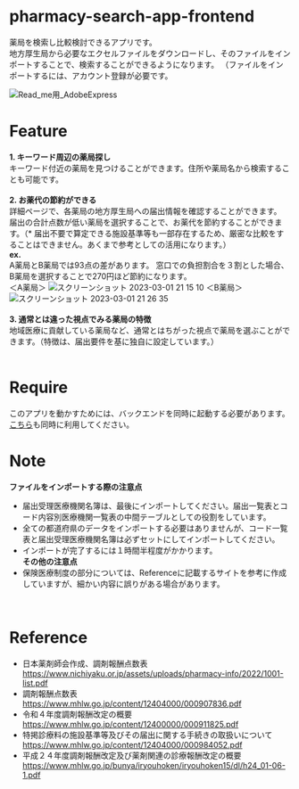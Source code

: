# pharmacy-search-app-frontend

薬局を検索し比較検討できるアプリです。<br>
地方厚生局から必要なエクセルファイルをダウンロードし、そのファイルをインポートすることで、検索することができるようになります。
（ファイルをインポートするには、アカウント登録が必要です。<br>

![Read_me用_AdobeExpress](https://user-images.githubusercontent.com/102279858/222644426-2408183f-828e-413a-9892-c31f966448ed.gif)


# Feature
**1. キーワード周辺の薬局探し**<br>
  キーワード付近の薬局を見つけることができます。住所や薬局名から検索することも可能です。
<br>
<br>
**2. お薬代の節約ができる**<br>
詳細ページで、各薬局の地方厚生局への届出情報を確認することができます。
届出の合計点数が低い薬局を選択することで、お薬代を節約することができます。（* 届出不要で算定できる施設基準等も一部存在するため、厳密な比較をすることはできません。あくまで参考としての活用になります。）
<br>
**ex.**<br>
A薬局とB薬局では93点の差があります。
窓口での負担割合を３割とした場合、B薬局を選択することで270円ほど節約になります。
<br>
＜A薬局＞
![スクリーンショット 2023-03-01 21 15 10](https://user-images.githubusercontent.com/102279858/222136646-a5382c5c-2102-43e0-8a37-c696f55fdd58.png)
＜B薬局＞
![スクリーンショット 2023-03-01 21 26 35](https://user-images.githubusercontent.com/102279858/222139059-316c09e0-67ce-4622-893d-8dc5ae399f1d.png)
<br>
<br>
**3. 通常とは違った視点でみる薬局の特徴**
<br>
地域医療に貢献している薬局など、通常とはちがった視点で薬局を選ぶことができます。（特徴は、届出要件を基に独自に設定しています。）
<br>
<br>
# Require

このアプリを動かすためには、バックエンドを同時に起動する必要があります。[こちら](https://github.com/amegumi3/pharmacy-search-app-backend)も同時に利用してください。

# Note

**ファイルをインポートする際の注意点** <br>
* 届出受理医療機関名簿は、最後にインポートしてください。届出一覧表とコード内容別医療機関一覧表の中間テーブルとしての役割をしています。
* 全ての都道府県のデータをインポートする必要はありませんが、コード一覧表と届出受理医療機関名簿は必ずセットにしてインポートしてください。
* インポートが完了するには１時間半程度がかかります。<br>
**その他の注意点**<br>
* 保険医療制度の部分については、Referenceに記載するサイトを参考に作成していますが、細かい内容に誤りがある場合があります。
<br>

# Reference

* 日本薬剤師会作成、調剤報酬点数表
https://www.nichiyaku.or.jp/assets/uploads/pharmacy-info/2022/1001-list.pdf
* 調剤報酬点数表
https://www.mhlw.go.jp/content/12404000/000907836.pdf
* 令和４年度調剤報酬改定の概要
https://www.mhlw.go.jp/content/12400000/000911825.pdf
* 特掲診療料の施設基準等及びその届出に関する手続きの取扱いについて
https://www.mhlw.go.jp/content/12404000/000984052.pdf
* 平成２４年度調剤報酬改定及び薬剤関連の診療報酬改定の概要
https://www.mhlw.go.jp/bunya/iryouhoken/iryouhoken15/dl/h24_01-06-1.pdf